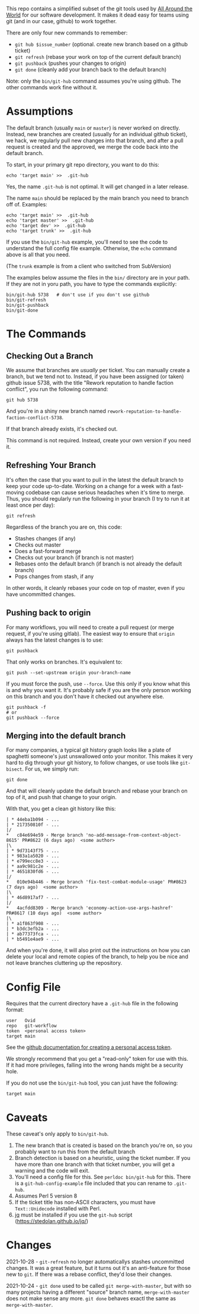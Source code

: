 
This repo contains a simplified subset of the git tools used by [All Around
the World](https://allaroundtheworld.fr/) for our software development. It
makes it dead easy for teams using git (and in our case, github) to work
together.

There are only four new commands to remember:

* `git hub $issue_number` (optional. create new branch based on a github ticket)
* `git refresh` (rebase your work on top of the current default branch)
* `git pushback` (pushes your changes to origin)
* `git done` (cleanly add your branch back to the default branch)

Note: only the `bin/git-hub` command assumes you're using github. The other
commands work fine without it.

# Assumptions

The default branch (usually `main` or `master`) is never worked on directly.
Instead, new branches are created (usually for an individual github ticket),
we hack, we regularly pull new changes into that branch, and after a pull
request is created and the approved, we merge the code back into the default
branch.

To start, in your primary git repo directory, you want to do this:

    echo 'target main' >>  .git-hub

Yes, the name `.git-hub` is not optimal. It will get changed in a later
release.

The name `main` should be replaced by the main branch you need to branch off
of. Examples:

    echo 'target main' >>  .git-hub
    echo 'target master' >>  .git-hub
    echo 'target dev' >>  .git-hub
    echo 'target trunk' >>  .git-hub

If you use the `bin/git-hub` example, you'll need to see the code to
understand the full config file example. Otherwise, the `echo` command above
is all that you need.

(The `trunk` example is from a client who switched from SubVersion)

The examples below assume the files in the `bin/` directory are in your path.
If they are not in yoru path, you have to type the commands explicitly:

    bin/git-hub 5738   # don't use if you don't use github
    bin/git-refresh
    bin/git-pushback
    bin/git-done

# The Commands

## Checking Out a Branch

We assume that branches are _usually_ per ticket. You can manually create a
branch, but we tend not to. Instead, if you have been assigned (or taken)
github issue 5738, with the title "Rework reputation to handle faction
conflict", you run the following command:

    git hub 5738

And you're in a shiny new branch named `rework-reputation-to-handle-faction-conflict-5738`.

If that branch already exists, it's checked out.

This command is not required. Instead, create your own version if you need it.

## Refreshing Your Branch

It's often the case that you want to pull in the latest the default branch to
keep your code up-to-date. Working on a change for a week with a fast-moving
codebase can cause serious headaches when it's time to merge. Thus, you should
regularly run the following in your branch (I try to run it at least once per
day):

    git refresh

Regardless of the branch you are on, this code:

* Stashes changes (if any)
* Checks out master
* Does a fast-forward merge
* Checks out your branch (if branch is not master)
* Rebases onto the default branch (if branch is not already the default branch)
* Pops changes from stash, if any

In other words, it cleanly rebases your code on top of master, even if you
have uncommitted changes.

## Pushing back to origin

For many workflows, you will need to create a pull request (or merge request,
if you're using gitlab). The easiest way to ensure that `origin` always has
the latest changes is to use:

    git pushback


That only works on branches. It's equivalent to:

    git push --set-upstream origin your-branch-name

If you must force the push, use `--force`.  Use this only if you know what
this is and why you want it. It's probably safe if you are the only person
working on this branch and you don't have it checked out anywhere else.

    git pushback -f
    # or
    git pushback --force

## Merging into the default branch

For many companies, a typical git history graph looks like a plate of
spaghetti someone's just unswallowed onto your monitor. This makes it very
hard to dig through your git history, to follow changes, or use tools like
`git-bisect`. For us, we simply run:

    git done

And that will cleanly update the default branch and rebase your branch on top
of it, and push that change to your origin.

With that, you get a clean git history like this:

    | * 44eba1b094 - ...
    | * 217350810f - ...
    |/
    *   c84e694e59 - Merge branch 'no-add-message-from-context-object-8615' PR#8622 (6 days ago)  <some author>
    |\
    | * 9d73143f75 - ...
    | * 983a1a5020 - ...
    | * e799ecc8e3 - ...
    | * aa9c981c2e - ...
    | * 4651830fd6 - ...
    |/
    *   010e94b446 - Merge branch 'fix-test-combat-module-usage' PR#8623 (7 days ago)  <some author>
    |\
    | * 46d8917af7 - ...
    |/
    *   4acfdd8309 - Merge branch 'economy-action-use-args-hashref' PR#8617 (10 days ago)  <some author>
    |\
    | * a1f863f908 - ...
    | * b3dc3efb2a - ...
    | * ab77373fca - ...
    | * b5491e4ae9 - ...

And when you're done, it will also print out the instructions on how you can
delete your local and remote copies of the branch, to help you be nice and not
leave branches cluttering up the repository.

# Config File

Requires that the current directory have a `.git-hub` file in the following
format:

    user   Ovid
    repo   git-workflow
    token  <personal access token>
    target main

See the [github documentation for creating a personal access
token](https://docs.github.com/en/github/authenticating-to-github/creating-a-personal-access-token).

We strongly recommend that you get a "read-only" token for use with this. If
it had more privileges, falling into the wrong hands might be a security hole.

If you do not use the `bin/git-hub` tool, you can just have the following:

    target main

# Caveats

These caveat's only apply to `bin/git-hub`.

1. The new branch that is created is based on the branch you're on, so you
   probably want to run this from the default branch
2. Branch detection is based on a heuristic, using the ticket number. If you
   have more than one branch with that ticket number, you will get a warning
   and the code will exit.
3. You'll need a config file for this. See `perldoc bin/git-hub` for this.
   There is a `git-hub-config-example` file included that you can rename to
   `.git-hub`.
4. Assumes Perl 5 version 8
5. If the ticket title has non-ASCII characters, you must have
   `Text::Unidecode` installed with Perl.
6. [jq](https://stedolan.github.io/jq/) must be installed if you use the `git-hub` script
   (https://stedolan.github.io/jq/)

# Changes

2021-10-28 - `git-refresh` no longer automaticallys stashes uncommitted
changes. It was a great feature, but it turns out it's an anti-feature for
those new to `git`. If there was a rebase conflict, they'd lose their changes.

2021-10-24 - `git done` used to be called `git merge-with-master`, but with so many
projects having a different "source" branch name, `merge-with-master` does not
make sense any more. `git done` behaves exactl the same as
`merge-with-master`.


